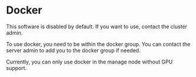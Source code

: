 # Docker
This software is disabled by default. If you want to use, contact the cluster admin.

To use docker, you need to be within the docker group. You can contact the server admin to add you to the docker group if needed.

Currently, you can only use docker in the manage node without GPU support.